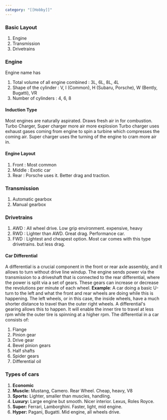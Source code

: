 ```yaml
---
category: "[[Hobby]]"
---
```

### Basic Layout
1. Engine
2. Transmission
3. Drivetrains
### Engine
Engine name has 
1. Total volume of all engine combined : 3L, 6L, 8L, 4L
2. Shape of the cylinder : V, I (Common), H (Subaru, Porsche), W (Bently, Bugatti), VR
3. Number of cylinders : 4, 6, 8

#### Induction Type
Most engines are naturally aspirated. Draws fresh air in for combustion.
Turbo Charger, Super charger more air more explosion
Turbo charger uses exhaust gases coming from engine to spin a turbine which compresses the coming air.
Super charger uses the turning of the engine to cram more air in.

#### Engine Layout
1. Front : Most common
2. Middle : Exotic car
3. Rear : Porsche uses it. Better drag and traction.

### Transmission
1. Automatic gearbox
2. Manual gearbox

### Drivetrains
1. AWD : All wheel drive. Low grip environment. expensive, heavy 
2. RWD : Lighter than AWD. Great drag. Performance car.
3. FWD : Lightest and cheapest option. Most car comes with this type drivetrains. but less drag.  

#### Car Differential
A differential is a crucial component in the front or rear axle assembly, and it allows to turn without drive line windup. The engine sends power via the transmission to a driveshaft that is connected to the rear differential, where the power is split via a set of gears. These gears can increase or decrease the revolutions per minute of each wheel.
**Example**: A car doing a basic U-turn to the left and what the front and rear wheels are doing while this is happening. The left wheels, or in this case, the inside wheels, have a much shorter distance to travel than the outer right wheels. A differential's gearing allows this to happen. It will enable the inner tire to travel at less rpm while the outer tire is spinning at a higher rpm.
The differential in a car consists of:
1. Flange
2. Pinion gear
3. Drive gear
4. Bevel pinion gears
5. Half shafts
6. Spider gears
7. Differential oil
### Types of cars
1. **Economic**
2. **Muscle:** Mustang, Camero. Rear Wheel. Cheap, heavy, V8
3. **Sports:** Lighter, smaller than muscles, handling.
4. **Luxury:** Large engine but smooth. Nicer interior. Lexus, Roles Royce.
5. **Super:** Ferrari, Lamborghini. Faster, light, mid engine.
6. **Hyper:** Pagani, Bugatti. Mid engine, all wheels drive.

